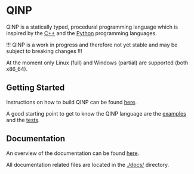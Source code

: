 # QINP

QINP is a statically typed, procedural programming language which is inspired by the [C++](https://en.wikipedia.org/wiki/C%2B%2B) and the [Python](https://www.python.org/) programming languages.

!!! QINP is a work in progress and therefore not yet stable and may be subject to breaking changes !!!

At the moment only Linux (full) and Windows (partial) are supported (both x86_64).

## Getting Started

Instructions on how to build QINP can be found [here](./docs/home.md#getting-started).

A good starting point to get to know the QINP language are the [examples](./examples/) and the [tests](./tests/).

## Documentation

An overview of the documentation can be found [here](./docs/home.md).

All documentation related files are located in the [./docs/](./docs/) directory.